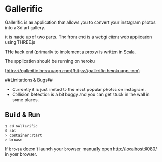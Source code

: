 # Gallerific #

Gallerific is an application that allows you to convert your instagram photos into a 3d art gallery.

It is made up of two parts. The front end is a webgl client web application using THREE.js

THe back end (primarily to implement a proxy) is written in Scala.

The application should be running on heroku

[https://gallerific.herokuapp.com](https://gallerific.herokuapp.com)

##Limitations & Bugs##

- Currently it is just limited to the most popular photos on instagram.
- Collision Detection is a bit buggy and you can get stuck in the wall in some places.

## Build & Run ##

```sh
$ cd Gallerific
$ sbt
> container:start
> browse
```

If `browse` doesn't launch your browser, manually open [http://localhost:8080/](http://localhost:8080/) in your browser.
